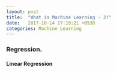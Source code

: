 ```yaml
---
layout: post
title:  "What is Machine Learning - 3!"
date:   2017-10-14 17:10:21 +0530
categories: Machine Learning
---
```


### Regression.

#### Linear Regression




